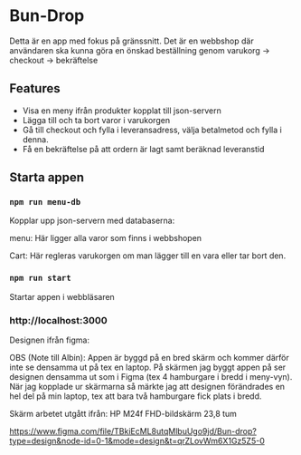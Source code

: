 # Bun-Drop

Detta är en app med fokus på gränssnitt. Det är en webbshop där användaren ska kunna göra en önskad beställning genom varukorg -> checkout -> bekräftelse

## Features

- Visa en meny ifrån produkter kopplat till json-servern
- Lägga till och ta bort varor i varukorgen
- Gå till checkout och fylla i leveransadress, välja betalmetod och fylla i denna.
- Få en bekräftelse på att ordern är lagt samt beräknad leveranstid 

## Starta appen

### `npm run menu-db`

Kopplar upp json-servern med databaserna:

menu: Här ligger alla varor som finns i webbshopen

Cart: Här regleras varukorgen om man lägger till en vara eller tar bort den.

### `npm run start`

Startar appen i webbläsaren

### http://localhost:3000

Designen ifrån figma:

OBS (Note till Albin): Appen är byggd på en bred skärm och kommer därför inte se densamma ut på tex en laptop. På skärmen jag byggt appen på ser designen densamma ut som i Figma (tex 4 hamburgare i bredd i meny-vyn). När jag kopplade ur skärmarna så märkte jag att designen förändrades en hel del på min laptop, tex att bara två hamburgare fick plats i bredd.

Skärm arbetet utgått ifrån: HP M24f FHD-bildskärm 23,8 tum

https://www.figma.com/file/TBkiEcML8utqMlbuUgo9jd/Bun-drop?type=design&node-id=0-1&mode=design&t=qrZLovWm6X1Gz5Z5-0

